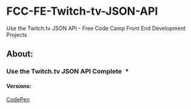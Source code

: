 # FCC-FE-Twitch-tv-JSON-API
Use the Twitch.tv JSON API - Free Code Camp Front End Development Projects

## About:

### Use the Twitch.tv JSON API Complete   *

#### Versions: 
<a href="">CodePen</a>
